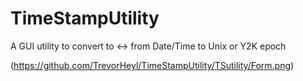 # TimeStampUtility

A GUI utility to convert to <-> from Date/Time to Unix or Y2K epoch


(https://github.com/TrevorHeyl/TimeStampUtility/TSutility/Form.png)

